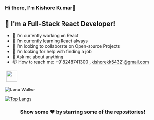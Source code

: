 
### Hi there, I'm Kishore Kumar👋 


## 💫 I'm a Full-Stack React Developer!

- 🔭 I’m currently working on React
- 🌱 I’m currently learning React always
- 👯 I’m looking to collaborate on Open-source Projects
- 🤔 I’m looking for help with finding a job
- 💬 Ask me about anything
- 📫 How to reach me: +918248741300 , kishorekk54321@gmail.com

 <a href="https://www.linkedin.com/in/r-kishore-kumar-85a5b8224/"><img src="https://img.shields.io/badge/linkedin-%230077B5.svg?&style=for-the-badge&logo=linkedin&logoColor=white" height=35></a>




<p><img align="center" src="https://github-readme-streak-stats.herokuapp.com/?user=lonewalker-666&" alt="Lone Walker" /></p>


[![Top Langs](https://github-readme-stats.vercel.app/api/top-langs/?username=lonewalker-666)](https://github.com/anuraghazra/github-readme-stats)

<div align="center">

### Show some ❤️ by starring some of the repositories!

</div>
